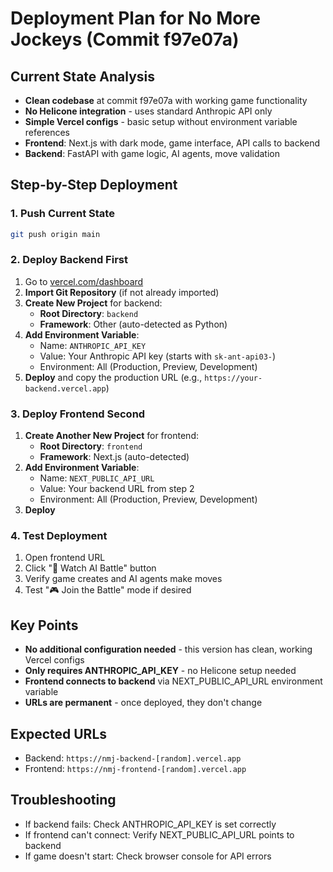 # Deployment Plan for No More Jockeys (Commit f97e07a)

## Current State Analysis
- **Clean codebase** at commit f97e07a with working game functionality
- **No Helicone integration** - uses standard Anthropic API only
- **Simple Vercel configs** - basic setup without environment variable references
- **Frontend**: Next.js with dark mode, game interface, API calls to backend
- **Backend**: FastAPI with game logic, AI agents, move validation

## Step-by-Step Deployment

### 1. Push Current State
```bash
git push origin main
```

### 2. Deploy Backend First
1. Go to [vercel.com/dashboard](https://vercel.com/dashboard)
2. **Import Git Repository** (if not already imported)
3. **Create New Project** for backend:
   - **Root Directory**: `backend`
   - **Framework**: Other (auto-detected as Python)
4. **Add Environment Variable**:
   - Name: `ANTHROPIC_API_KEY`
   - Value: Your Anthropic API key (starts with `sk-ant-api03-`)
   - Environment: All (Production, Preview, Development)
5. **Deploy** and copy the production URL (e.g., `https://your-backend.vercel.app`)

### 3. Deploy Frontend Second
1. **Create Another New Project** for frontend:
   - **Root Directory**: `frontend` 
   - **Framework**: Next.js (auto-detected)
2. **Add Environment Variable**:
   - Name: `NEXT_PUBLIC_API_URL`
   - Value: Your backend URL from step 2
   - Environment: All (Production, Preview, Development)
3. **Deploy**

### 4. Test Deployment
1. Open frontend URL
2. Click "🤖 Watch AI Battle" button
3. Verify game creates and AI agents make moves
4. Test "🎮 Join the Battle" mode if desired

## Key Points
- **No additional configuration needed** - this version has clean, working Vercel configs
- **Only requires ANTHROPIC_API_KEY** - no Helicone setup needed
- **Frontend connects to backend** via NEXT_PUBLIC_API_URL environment variable
- **URLs are permanent** - once deployed, they don't change

## Expected URLs
- Backend: `https://nmj-backend-[random].vercel.app`
- Frontend: `https://nmj-frontend-[random].vercel.app`

## Troubleshooting
- If backend fails: Check ANTHROPIC_API_KEY is set correctly
- If frontend can't connect: Verify NEXT_PUBLIC_API_URL points to backend
- If game doesn't start: Check browser console for API errors